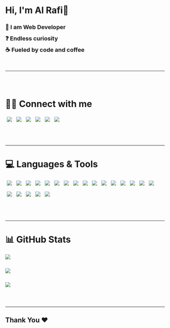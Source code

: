 # Hi, I'm Al Rafi👋

<div align="left" style="font-weight:bold; font-size:18px; line-height:2;">
  🦅<b> I am Web Developer</b><br>
  ❓<b> Endless curiosity</b><br>
  ☕<b> Fueled by code and coffee</b>
</div>

<br>
<br>

---

<br>
<br>

# 🤝🏻 Connect with me

<p align="left" style="line-height: 1.8;">
  <a href="https://behance.net/the-real-alrafi"><img src="https://img.shields.io/badge/Behance-1769ff?logo=behance&logoColor=white" style="margin:5px;"></a>
  <a href="https://facebook.com/the.real.alrafi"><img src="https://img.shields.io/badge/Facebook-%231877F2.svg?logo=Facebook&logoColor=white" style="margin:5px;"></a>
  <a href="https://instagram.com/the_real_alrafi"><img src="https://img.shields.io/badge/Instagram-%23E4405F.svg?logo=Instagram&logoColor=white" style="margin:5px;"></a>
  <a href="https://x.com/@therealalrafi"><img src="https://img.shields.io/badge/X-black.svg?logo=X&logoColor=white" style="margin:5px;"></a>
  <a href="https://codepen.io/@the-real-alrafi"><img src="https://img.shields.io/badge/Codepen-000000?logo=codepen&logoColor=white" style="margin:5px;"></a>
  <a href="mailto:therealalrafi@gmail.com"><img src="https://img.shields.io/badge/Email-D14836?logo=gmail&logoColor=white" style="margin:5px;"></a>
</p>

<br>
<br>

---

# 💻 Languages & Tools


<p align="left" style="line-height: 2;">
  <img src="https://img.shields.io/badge/html5-%23E34F26.svg?style=for-the-badge&logo=html5&logoColor=white" style="margin:5px;">
  <img src="https://img.shields.io/badge/css3-%231572B6.svg?style=for-the-badge&logo=css3&logoColor=white" style="margin:5px;">
  <img src="https://img.shields.io/badge/tailwindcss-%2338B2AC.svg?style=for-the-badge&logo=tailwind-css&logoColor=white" style="margin:5px;">
  <img src="https://img.shields.io/badge/bootstrap-%238511FA.svg?style=for-the-badge&logo=bootstrap&logoColor=white" style="margin:5px;">
  <img src="https://img.shields.io/badge/git-%23F05033.svg?style=for-the-badge&logo=git&logoColor=white" style="margin:5px;">
  <img src="https://img.shields.io/badge/github-%23121011.svg?style=for-the-badge&logo=github&logoColor=white" style="margin:5px;">
  <img src="https://img.shields.io/badge/javascript-%23323330.svg?style=for-the-badge&logo=javascript&logoColor=%23F7DF1E" style="margin:5px;">
  <img src="https://img.shields.io/badge/typescript-%23007ACC.svg?style=for-the-badge&logo=typescript&logoColor=white" style="margin:5px;">
  <img src="https://img.shields.io/badge/react-%2320232a.svg?style=for-the-badge&logo=react&logoColor=%2361DAFB" style="margin:5px;">
  <img src="https://img.shields.io/badge/Next-black?style=for-the-badge&logo=next.js&logoColor=white" style="margin:5px;">
  <img src="https://img.shields.io/badge/vue.js-%2335495e.svg?style=for-the-badge&logo=vuedotjs&logoColor=%234FC08D" style="margin:5px;">
  <img src="https://img.shields.io/badge/redux-%23593d88.svg?style=for-the-badge&logo=redux&logoColor=white" style="margin:5px;">
  <img src="https://img.shields.io/badge/vite-%23646CFF.svg?style=for-the-badge&logo=vite&logoColor=white" style="margin:5px;">
  <img src="https://img.shields.io/badge/node.js-6DA55F?style=for-the-badge&logo=node.js&logoColor=white" style="margin:5px;">
  <img src="https://img.shields.io/badge/express.js-%23404d59.svg?style=for-the-badge&logo=express&logoColor=%2361DAFB" style="margin:5px;">
  <img src="https://img.shields.io/badge/MongoDB-%234ea94b.svg?style=for-the-badge&logo=mongodb&logoColor=white" style="margin:5px;">
  <img src="https://img.shields.io/badge/mysql-4479A1.svg?style=for-the-badge&logo=mysql&logoColor=white" style="margin:5px;">
  <img src="https://img.shields.io/badge/vercel-%23000000.svg?style=for-the-badge&logo=vercel&logoColor=white" style="margin:5px;">
  <img src="https://img.shields.io/badge/netlify-%23000000.svg?style=for-the-badge&logo=netlify&logoColor=#00C7B7" style="margin:5px;">
  <img src="https://img.shields.io/badge/firebase-%23039BE5.svg?style=for-the-badge&logo=firebase" style="margin:5px;">
  <img src="https://img.shields.io/badge/figma-%23F24E1E.svg?style=for-the-badge&logo=figma&logoColor=white" style="margin:5px;">
</p>

<br>
<br>

---


# 📊 GitHub Stats

<p align="left" style="line-height: 2;">
  <img src="https://github-readme-stats.vercel.app/api?username=the-real-alrafi&theme=codeSTACKr&hide_border=false&include_all_commits=true&count_private=true"><br><br>
  <img src="https://nirzak-streak-stats.vercel.app/?user=the-real-alrafi&theme=codeSTACKr&hide_border=false"><br><br>
  <img src="https://github-readme-stats.vercel.app/api/top-langs/?username=the-real-alrafi&theme=codeSTACKr&hide_border=false&include_all_commits=true&count_private=true&layout=compact">
</p>


<br>
<br>

---
<!-- Proudly created with GPRM ( https://gprm.itsvg.in ) -->

<h2 align='left'>Thank You ❤</h2>

